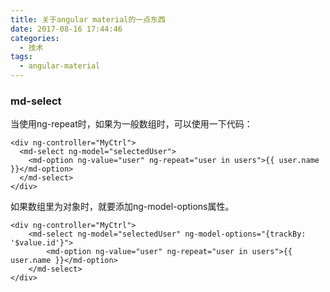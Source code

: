 ```yaml
---
title: 关于angular material的一点东西
date: 2017-08-16 17:44:46
categories: 
  - 技术
tags: 
  - angular-material
---
```


### md-select
当使用ng-repeat时，如果为一般数组时，可以使用一下代码：
````
<div ng-controller="MyCtrl">
  <md-select ng-model="selectedUser">
    <md-option ng-value="user" ng-repeat="user in users">{{ user.name }}</md-option>
  </md-select>
</div>
````
如果数组里为对象时，就要添加ng-model-options属性。
```
<div ng-controller="MyCtrl">
    <md-select ng-model="selectedUser" ng-model-options="{trackBy: '$value.id'}">
        <md-option ng-value="user" ng-repeat="user in users">{{ user.name }}</md-option>
    </md-select>
</div>
```   
